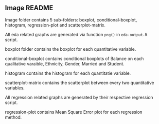 ## Image README

Image folder contains 5 sub-folders: boxplot, conditional-boxplot, histogram, regression-plot and scatterplot-matrix. 

All eda related graphs are generated via function `png()` in `eda-output.R` script.

  boxplot folder contains the boxplot for each quantitative variable. 

  conditional-boxplot contains conditional boxplots of Balance on each qualitative varaible, Ethnicity, Gender, Married and Student. 

  histogram contains the histogram for each quantitatie variable. 
  
  scatterplot-matrix contains the scatterplot between every two quantitative variables. 
  
All regression related graphs are generated by their respective regression script.
  
  regression-plot contains Mean Square Error plot for each regression method.
  
  
  
  

